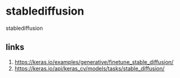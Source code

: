 # stablediffusion
stablediffusion


## links
1. https://keras.io/examples/generative/finetune_stable_diffusion/
2. https://keras.io/api/keras_cv/models/tasks/stable_diffusion/

